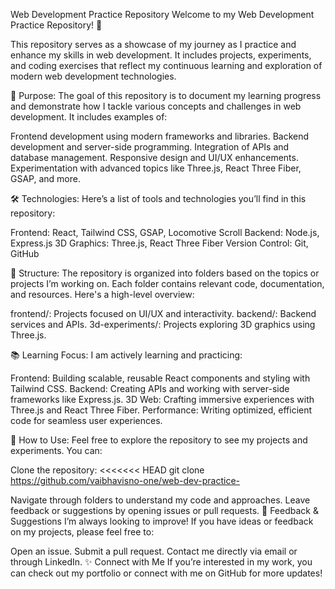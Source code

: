 Web Development Practice Repository
Welcome to my Web Development Practice Repository! 🎉

This repository serves as a showcase of my journey as I practice and enhance my skills in web development. It includes projects, experiments, and coding exercises that reflect my continuous learning and exploration of modern web development technologies.







🚀 Purpose:
The goal of this repository is to document my learning progress and demonstrate how I tackle various concepts and challenges in web development. It includes examples of:

Frontend development using modern frameworks and libraries.
Backend development and server-side programming.
Integration of APIs and database management.
Responsive design and UI/UX enhancements.
Experimentation with advanced topics like Three.js, React Three Fiber, GSAP, and more.







🛠️ Technologies:
Here’s a list of tools and technologies you’ll find in this repository:

Frontend: React, Tailwind CSS, GSAP, Locomotive Scroll
Backend: Node.js, Express.js
3D Graphics: Three.js, React Three Fiber
Version Control: Git, GitHub






📂 Structure:
The repository is organized into folders based on the topics or projects I’m working on. Each folder contains relevant code, documentation, and resources. Here's a high-level overview:

frontend/: Projects focused on UI/UX and interactivity.
backend/: Backend services and APIs.
3d-experiments/: Projects exploring 3D graphics using Three.js.








📚 Learning Focus:
I am actively learning and practicing:

Frontend: Building scalable, reusable React components and styling with Tailwind CSS.
Backend: Creating APIs and working with server-side frameworks like Express.js.
3D Web: Crafting immersive experiences with Three.js and React Three Fiber.
Performance: Writing optimized, efficient code for seamless user experiences.








🌱 How to Use:
Feel free to explore the repository to see my projects and experiments. You can:

Clone the repository:
<<<<<<< HEAD
git clone https://github.com/vaibhavisno-one/web-dev-practice-


Navigate through folders to understand my code and approaches.
Leave feedback or suggestions by opening issues or pull requests.
💬 Feedback & Suggestions
I’m always looking to improve! If you have ideas or feedback on my projects, please feel free to:

Open an issue.
Submit a pull request.
Contact me directly via email or through LinkedIn.
✨ Connect with Me
If you’re interested in my work, you can check out my portfolio or connect with me on GitHub for more updates!

